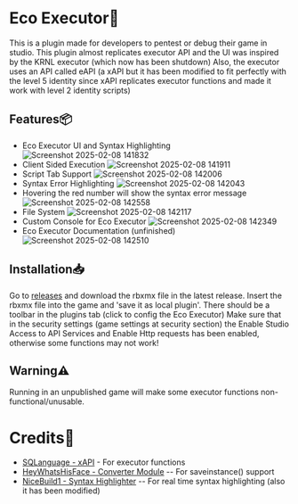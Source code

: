 # Eco Executor🍃
This is a plugin made for developers to pentest or debug their game in studio. This plugin almost replicates executor API and the UI was inspired by the KRNL executor (which now has been shutdown)
Also, the executor uses an API called eAPI (a xAPI but it has been modified to fit perfectly with the level 5 identity since xAPI replicates executor functions and made it work with level 2 identity scripts)

## Features📦
 - Eco Executor UI and Syntax Highlighting
![Screenshot 2025-02-08 141832](https://github.com/user-attachments/assets/470db849-a2c2-46fc-80b9-4f6b8dfb0740)
 - Client Sided Execution
![Screenshot 2025-02-08 141911](https://github.com/user-attachments/assets/f190bb58-f4f4-4f1a-b0a6-06cafa2cb8af)
 - Script Tab Support
![Screenshot 2025-02-08 142006](https://github.com/user-attachments/assets/6b1798c4-23d0-46d7-9528-b64b8ff612fe)
 - Syntax Error Highlighting
![Screenshot 2025-02-08 142043](https://github.com/user-attachments/assets/f3fceeaa-fb4e-4321-971b-4cec6cc45fda)
 - Hovering the red number will show the syntax error message
![Screenshot 2025-02-08 142558](https://github.com/user-attachments/assets/fdc61f76-7a62-4a23-bae9-ceab2f1b37ba)
 - File System
![Screenshot 2025-02-08 142117](https://github.com/user-attachments/assets/57ddef28-e00a-4438-9e52-569b266060d4)
 - Custom Console for Eco Executor
![Screenshot 2025-02-08 142349](https://github.com/user-attachments/assets/4a7c906d-d7df-418b-a74d-71522ab37f95)
- Eco Executor Documentation (unfinished)
![Screenshot 2025-02-08 142510](https://github.com/user-attachments/assets/ec3c2426-61ed-4254-a3b8-c8e40fb18360)


## Installation📥
Go to [releases](https://github.com/Overhault-Experiences/Eco-Executor/releases) and download the rbxmx file in the latest release.
Insert the rbxmx file into the game and 'save it as local plugin'. There should be a toolbar in the plugins tab (click to config the Eco Executor)
Make sure that in the security settings (game settings at security section) the Enable Studio Access to API Services and Enable Http requests has been enabled, otherwise some functions may not work!

## Warning⚠️
Running in an unpublished game will make some executor functions non-functional/unusable.

# Credits🔷
 - [SQLanguage - xAPI](https://github.com/3skue/xAPI4/) - For executor functions
 - [HeyWhatsHisFace - Converter Module](https://devforum.roblox.com/t/converter-module-instance-%E2%86%94-table-save-instances-to-datastores-and-more/1820480) -- For saveinstance() support
 - [NiceBuild1 - Syntax Highlighter](https://devforum.roblox.com/t/realtime-richtext-lua-syntax-highlighting/2500399?u=experience_member) -- For real time syntax highlighting (also it has been modified)
